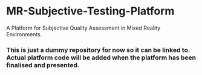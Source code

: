 # MR-Subjective-Testing-Platform
A Platform for Subjective Quality Assessment in Mixed Reality Environments.

### This is just a dummy repository for now so it can be linked to. Actual platform code will be added when the platform has been finalised and presented.
